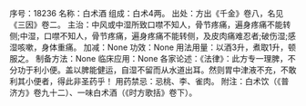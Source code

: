 序号：18236
名称：白术酒
组成：白术4两。
出处：方出《千金》卷八，名见《三因》卷二。
主治：中风或中湿所致口噤不知人，骨节疼痛，遍身疼痛不能转侧;中湿，口噤不知人，骨节疼痛，遍身疼痛不能转侧，及皮肉痛难忍者;破伤湿;感湿咳嗽，身体重痛。
加减：None
功效：None
用法用量：以酒3升，煮取1升，顿服之。
制备方法：None
临床应用：None
各家论述：《法律》：此方专一理脾，不分功于利小便。盖以脾能健运，自湿不留而从水道出耳。然则胃中津液不充，不敢利其小便者，得此非圣药乎！
用药禁忌：忌桃、李、雀肉。
附注：白术饮（《普济方》卷九十二）、一味白术酒（《时方歌括》卷下）。
